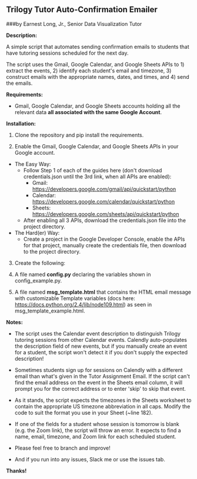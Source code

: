 ## Trilogy Tutor Auto-Confirmation Emailer
###by Earnest Long, Jr., Senior Data Visualization Tutor

**Description:**

A simple script that automates sending confirmation emails to students that have tutoring sessions scheduled for the next day.

The script uses the Gmail, Google Calendar, and Google Sheets APIs to 1) extract the events, 2) identify each student's email and timezone, 3) construct emails with the appropriate names, dates, and times, and 4) send the emails.

**Requirements:**

* Gmail, Google Calendar, and Google Sheets accounts holding all the relevant data **all associated with the same Google Account**.

**Installation:**

1. Clone the repository and pip install the requirements.

2. Enable the Gmail, Google Calendar, and Google Sheets APIs in your Google account.
 * The Easy Way:
    * Follow Step 1 of each of the guides here (don't download credentials.json until the 3rd link, when all APIs are enabled):
        * Gmail: https://developers.google.com/gmail/api/quickstart/python
        * Calendar: https://developers.google.com/calendar/quickstart/python
        * Sheets: https://developers.google.com/sheets/api/quickstart/python
    * After enabling all 3 APIs, download the credentials.json file into the project directory.
 * The Hard(er) Way:
    * Create a project in the Google Developer Console, enable the APIs for that project, manually create the credentials file, then download to the project directory.

3. Create the following:

 1. A file named **config.py** declaring the variables shown in config_example.py.
 2. A file named **msg_template.html** that contains the HTML email message with customizable Template variables (docs here: https://docs.python.org/2.4/lib/node109.html) as seen in msg\_template\_example.html.

**Notes:**

* The script uses the Calendar event description to distinguish Trilogy tutoring sessions from other Calendar events. Calendly auto-populates the description field of new events, but if you manually create an event for a student, the script won't detect it if you don't supply the expected description!

* Sometimes students sign up for sessions on Calendly with a different email than what's given in the Tutor Assignment Email. If the script can't find the email address on the event in the Sheets email column, it will prompt you for the correct address or to enter 'skip' to skip that event.

* As it stands, the script expects the timezones in the Sheets worksheet to contain the appropriate US timezone abbreviation in all caps. Modify the code to suit the format you use in your Sheet (~line 182).

* If one of the fields for a student whose session is tomorrow is blank (e.g. the Zoom link), the script will throw an error. It expects to find a name, email, timezone, and Zoom link for each scheduled student.

* Please feel free to branch and improve!

* And if you run into any issues, Slack me or use the issues tab.

**Thanks!**
